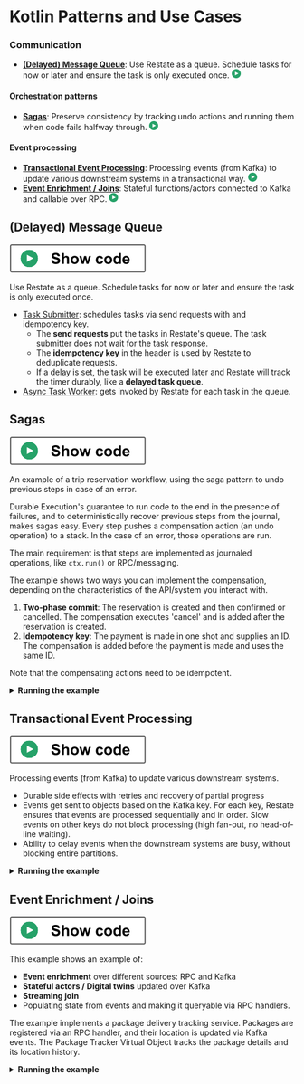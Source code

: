 # Kotlin Patterns and Use Cases

### Communication
- **[(Delayed) Message Queue](README.md#delayed-message-queue)**: Use Restate as a queue. Schedule tasks for now or later and ensure the task is only executed once. [<img src="https://raw.githubusercontent.com/restatedev/img/refs/heads/main/play-button.svg" width="16" height="16">](src/main/kotlin/my/example/queue/TaskSubmitter.kt)

#### Orchestration patterns
- **[Sagas](README.md#sagas)**: Preserve consistency by tracking undo actions and running them when code fails halfway through. [<img src="https://raw.githubusercontent.com/restatedev/img/refs/heads/main/play-button.svg" width="16" height="16">](src/main/kotlin/my/example/sagas/BookingWorkflow.kt)

#### Event processing
- **[Transactional Event Processing](README.md#transactional-event-processing)**: Processing events (from Kafka) to update various downstream systems in a transactional way. [<img src="https://raw.githubusercontent.com/restatedev/img/refs/heads/main/play-button.svg" width="16" height="16">](src/main/kotlin/my/example/eventtransactions/UserFeed.kt)
- **[Event Enrichment / Joins](README.md#event-enrichment--joins)**: Stateful functions/actors connected to Kafka and callable over RPC. [<img src="https://raw.githubusercontent.com/restatedev/img/refs/heads/main/play-button.svg" width="16" height="16">](src/main/kotlin/my/example/eventenrichment/PackageTracker.kt)

## (Delayed) Message Queue
[<img src="https://raw.githubusercontent.com/restatedev/img/refs/heads/main/show-code.svg">](src/main/kotlin/my/example/queue/TaskSubmitter.kt)

Use Restate as a queue. Schedule tasks for now or later and ensure the task is only executed once.

- [Task Submitter](src/main/kotlin/my/example/queue/TaskSubmitter.kt): schedules tasks via send requests with and idempotency key.
   - The **send requests** put the tasks in Restate's queue. The task submitter does not wait for the task response.
   - The **idempotency key** in the header is used by Restate to deduplicate requests.
   - If a delay is set, the task will be executed later and Restate will track the timer durably, like a **delayed task queue**.
- [Async Task Worker](src/main/kotlin/my/example/queue/AsyncTaskService.kt): gets invoked by Restate for each task in the queue.

## Sagas
[<img src="https://raw.githubusercontent.com/restatedev/img/refs/heads/main/show-code.svg">](src/main/kotlin/my/example/sagas/BookingWorkflow.kt)

An example of a trip reservation workflow, using the saga pattern to undo previous steps in case of an error.

Durable Execution's guarantee to run code to the end in the presence of failures, and to deterministically recover previous steps from the journal, makes sagas easy.
Every step pushes a compensation action (an undo operation) to a stack. In the case of an error, those operations are run.

The main requirement is that steps are implemented as journaled operations, like `ctx.run()` or RPC/messaging.

The example shows two ways you can implement the compensation, depending on the characteristics of the API/system you interact with.
1. **Two-phase commit**: The reservation is created and then confirmed or cancelled. The compensation executes 'cancel' and is added after the reservation is created.
2. **Idempotency key**: The payment is made in one shot and supplies an ID. The compensation is added before the payment is made and uses the same ID.

Note that the compensating actions need to be idempotent.

<details>
<summary><strong>Running the example</strong></summary>

1. [Start the Restate Server](https://docs.restate.dev/develop/local_dev) in a separate shell: `restate-server`
2. Start the service: `./gradlew -PmainClass=my.example.sagas.BookingWorkflowKt run`
3. Register the services (with `--force` to override the endpoint during **development**): `restate -y deployments register --force localhost:9080`

Have a look at the logs to see how the compensations run in case of a terminal error.

Start the workflow:
```shell
curl -X POST localhost:8080/BookingWorkflow/trip12/run -H 'content-type: application/json' -d '{
  "flights": {
    "flightId": "12345",
    "passengerName": "John Doe"
  },
  "car": {
    "pickupLocation": "Airport",
    "rentalDate": "2024-12-16"
  },
  "paymentInfo": {
    "cardNumber": "4111111111111111",
    "amount": 1500
  }
}'
```

Have a look at the logs to see the cancellations of the flight and car booking in case of a terminal error:

<details>
<summary><strong>View logs</strong></summary>

```shell
2025-01-08 17:32:41 INFO  [BookingWorkflow/run][inv_17SdW8qEKwr73ZZA3arIY588qMXDUKWrWV] dev.restate.sdk.core.InvocationStateMachine - Start invocation
2025-01-08 17:32:41 INFO  [Flights/reserve][inv_12Z8ramGNk1u3ZJGeQ6NHlO0k6NN5gGlod] dev.restate.sdk.core.InvocationStateMachine - Start invocation
2025-01-08 17:32:41 INFO  [Flights/reserve][inv_12Z8ramGNk1u3ZJGeQ6NHlO0k6NN5gGlod] Flights - Flight reservation created with id: 96cf1dc6-8f53-10ab-9f06-8ed72a5fdb6b
2025-01-08 17:32:41 INFO  [Flights/reserve][inv_12Z8ramGNk1u3ZJGeQ6NHlO0k6NN5gGlod] dev.restate.sdk.core.InvocationStateMachine - End invocation
2025-01-08 17:32:41 INFO  [CarRentals/reserve][inv_1icvtYyBeb8U79Fihq1w37U4qOoVGsOjTP] dev.restate.sdk.core.InvocationStateMachine - Start invocation
2025-01-08 17:32:41 INFO  [CarRentals/reserve][inv_1icvtYyBeb8U79Fihq1w37U4qOoVGsOjTP] CarRentals - Car rental reservation created with id: 69516bd0-e7f0-b00a-11bc-f7417bf213e7
2025-01-08 17:32:41 INFO  [CarRentals/reserve][inv_1icvtYyBeb8U79Fihq1w37U4qOoVGsOjTP] dev.restate.sdk.core.InvocationStateMachine - End invocation
2025-01-08 17:32:41 ERROR [BookingWorkflow/run][inv_17SdW8qEKwr73ZZA3arIY588qMXDUKWrWV] Payment - 👻 This payment should never be accepted! Aborting booking.
2025-01-08 17:32:41 INFO  [BookingWorkflow/run][inv_17SdW8qEKwr73ZZA3arIY588qMXDUKWrWV] Payment - Refunding payment with id: 75bb66f4-2e9a-a343-4946-670c8aad9d5f
2025-01-08 17:32:41 INFO  [CarRentals/cancel][inv_13YmJf8QG5763jivUYWwmplT2Z2ETlbUoV] dev.restate.sdk.core.InvocationStateMachine - Start invocation
2025-01-08 17:32:41 INFO  [CarRentals/cancel][inv_13YmJf8QG5763jivUYWwmplT2Z2ETlbUoV] CarRentals - Car rental reservation cancelled with id: 69516bd0-e7f0-b00a-11bc-f7417bf213e7
2025-01-08 17:32:41 INFO  [CarRentals/cancel][inv_13YmJf8QG5763jivUYWwmplT2Z2ETlbUoV] dev.restate.sdk.core.InvocationStateMachine - End invocation
2025-01-08 17:32:41 INFO  [Flights/cancel][inv_11nr1pOn83Fm0OtWMLeCSrSCb7kPDBCdbz] dev.restate.sdk.core.InvocationStateMachine - Start invocation
2025-01-08 17:32:41 INFO  [Flights/cancel][inv_11nr1pOn83Fm0OtWMLeCSrSCb7kPDBCdbz] Flights - Flight reservation cancelled with id: flight-b669b8e5-fb37-441a-af90-d3995ba43c0f
2025-01-08 17:32:41 INFO  [Flights/cancel][inv_11nr1pOn83Fm0OtWMLeCSrSCb7kPDBCdbz] dev.restate.sdk.core.InvocationStateMachine - End invocation
2025-01-08 17:32:41 WARN  [BookingWorkflow/run][inv_17SdW8qEKwr73ZZA3arIY588qMXDUKWrWV] dev.restate.sdk.core.ResolvedEndpointHandlerImpl - Error when processing the invocation
dev.restate.sdk.common.TerminalException: Failed to reserve the trip: 👻 Payment could not be accepted!. Ran 3 compensations.
...rest of trace...
2025-01-08 17:32:41 INFO  [BookingWorkflow/run][inv_17SdW8qEKwr73ZZA3arIY588qMXDUKWrWV] dev.restate.sdk.core.InvocationStateMachine - End invocation
```

</details>
</details>

## Transactional Event Processing
[<img src="https://raw.githubusercontent.com/restatedev/img/refs/heads/main/show-code.svg">](src/main/kotlin/my/example/eventtransactions/UserFeed.kt)

Processing events (from Kafka) to update various downstream systems.
- Durable side effects with retries and recovery of partial progress
- Events get sent to objects based on the Kafka key.
  For each key, Restate ensures that events are processed sequentially and in order.
  Slow events on other keys do not block processing (high fan-out, no head-of-line waiting).
- Ability to delay events when the downstream systems are busy, without blocking
  entire partitions.

<details>
<summary><strong>Running the example</strong></summary>

1. Start the Kafka broker via Docker Compose: `docker compose up -d`.
2. [Start the Restate Server](https://docs.restate.dev/develop/local_dev) with the Kafka broker configuration in a separate shell: `restate-server --config-file restate.toml`
3. Start the service: `./gradlew -PmainClass=my.example.eventtransactions.UserFeedKt run`
4. Register the services (with `--force` to override the endpoint during **development**): `restate -y deployments register --force localhost:9080`
5. Let Restate subscribe to the Kafka topic `social-media-posts` and invoke `UserFeed/processPost` on each message.
    ```shell
    curl localhost:9070/subscriptions -H 'content-type: application/json' \
    -d '{
        "source": "kafka://my-cluster/social-media-posts",
        "sink": "service://UserFeed/processPost",
        "options": {"auto.offset.reset": "earliest"}
    }'
    ```

Start a Kafka producer and send some messages to the `social-media-posts` topic:
```shell
docker exec -it broker kafka-console-producer --bootstrap-server broker:29092 --topic social-media-posts --property parse.key=true --property key.separator=:
```

Let's submit some posts for two different users:
```
userid1:{"content": "Hi! This is my first post!", "metadata": "public"}
userid2:{"content": "Hi! This is my first post!", "metadata": "public"}
userid1:{"content": "Hi! This is my second post!", "metadata": "public"}
```

Our Kafka broker only has a single partition so all these messages end up on the same partition.
You can see in the logs how events for different users are processed in parallel, but events for the same user are processed sequentially.


<details>
<summary><strong>View logs</strong></summary>

```shell
2025-02-27 15:53:37 INFO  [UserFeed/processPost][inv_13puWeoWJykN7MoaUqxxd7a9qfkzzBSkzT] dev.restate.sdk.core.InvocationStateMachine - Start invocation
2025-02-27 15:53:38 INFO  [UserFeed/processPost][inv_1eZjTF0DbaEl6kXNXP0jrPUYtCc9mabKet] dev.restate.sdk.core.InvocationStateMachine - Start invocation
2025-02-27 15:53:38 INFO  [UserFeed/processPost][inv_1eZjTF0DbaEl6kXNXP0jrPUYtCc9mabKet] UserFeed - Creating post ee5b9dde-fc81-4819-a411-916e5c2b0c0d for user userid2
2025-02-27 15:53:38 INFO  [UserFeed/processPost][inv_13puWeoWJykN7MoaUqxxd7a9qfkzzBSkzT] UserFeed - Creating post ea2eb2e4-aeb1-4cee-a903-a6399f0ee6ca for user userid1
2025-02-27 15:53:38 INFO  [UserFeed/processPost][inv_13puWeoWJykN7MoaUqxxd7a9qfkzzBSkzT] UserFeed - Content moderation for post ea2eb2e4-aeb1-4cee-a903-a6399f0ee6ca is still pending... Will check again in 5 seconds
2025-02-27 15:53:38 INFO  [UserFeed/processPost][inv_1eZjTF0DbaEl6kXNXP0jrPUYtCc9mabKet] UserFeed - Content moderation for post ee5b9dde-fc81-4819-a411-916e5c2b0c0d is still pending... Will check again in 5 seconds
2025-02-27 15:53:43 INFO  [UserFeed/processPost][inv_13puWeoWJykN7MoaUqxxd7a9qfkzzBSkzT] UserFeed - Content moderation for post ea2eb2e4-aeb1-4cee-a903-a6399f0ee6ca is done
2025-02-27 15:53:43 INFO  [UserFeed/processPost][inv_1eZjTF0DbaEl6kXNXP0jrPUYtCc9mabKet] UserFeed - Content moderation for post ee5b9dde-fc81-4819-a411-916e5c2b0c0d is still pending... Will check again in 5 seconds
2025-02-27 15:53:43 INFO  [UserFeed/processPost][inv_13puWeoWJykN7MoaUqxxd7a9qfkzzBSkzT] UserFeed - Updating user feed for user userid1 with post ea2eb2e4-aeb1-4cee-a903-a6399f0ee6ca
2025-02-27 15:53:43 INFO  [UserFeed/processPost][inv_13puWeoWJykN7MoaUqxxd7a9qfkzzBSkzT] dev.restate.sdk.core.InvocationStateMachine - End invocation
2025-02-27 15:53:43 INFO  [UserFeed/processPost][inv_13puWeoWJykN6geV0KhVhI46atSq8tEE1j] dev.restate.sdk.core.InvocationStateMachine - Start invocation
2025-02-27 15:53:43 INFO  [UserFeed/processPost][inv_13puWeoWJykN6geV0KhVhI46atSq8tEE1j] UserFeed - Creating post 382f3687-fb11-49fa-912c-18a886dd1ecd for user userid1
2025-02-27 15:53:43 INFO  [UserFeed/processPost][inv_13puWeoWJykN6geV0KhVhI46atSq8tEE1j] UserFeed - Content moderation for post 382f3687-fb11-49fa-912c-18a886dd1ecd is still pending... Will check again in 5 seconds
2025-02-27 15:53:48 INFO  [UserFeed/processPost][inv_1eZjTF0DbaEl6kXNXP0jrPUYtCc9mabKet] UserFeed - Content moderation for post ee5b9dde-fc81-4819-a411-916e5c2b0c0d is still pending... Will check again in 5 seconds
2025-02-27 15:54:23 INFO  [UserFeed/processPost][inv_1eZjTF0DbaEl6kXNXP0jrPUYtCc9mabKet] UserFeed - Content moderation for post ee5b9dde-fc81-4819-a411-916e5c2b0c0d is still pending... Will check again in 5 seconds
2025-02-27 15:54:28 INFO  [UserFeed/processPost][inv_1eZjTF0DbaEl6kXNXP0jrPUYtCc9mabKet] UserFeed - Content moderation for post ee5b9dde-fc81-4819-a411-916e5c2b0c0d is still pending... Will check again in 5 seconds
2025-02-27 15:54:28 INFO  [UserFeed/processPost][inv_13puWeoWJykN6geV0KhVhI46atSq8tEE1j] UserFeed - Content moderation for post 382f3687-fb11-49fa-912c-18a886dd1ecd is done
2025-02-27 15:54:28 INFO  [UserFeed/processPost][inv_13puWeoWJykN6geV0KhVhI46atSq8tEE1j] UserFeed - Updating user feed for user userid1 with post 382f3687-fb11-49fa-912c-18a886dd1ecd
2025-02-27 15:54:28 INFO  [UserFeed/processPost][inv_13puWeoWJykN6geV0KhVhI46atSq8tEE1j] dev.restate.sdk.core.InvocationStateMachine - End invocation
2025-02-27 15:54:33 INFO  [UserFeed/processPost][inv_1eZjTF0DbaEl6kXNXP0jrPUYtCc9mabKet] UserFeed - Content moderation for post ee5b9dde-fc81-4819-a411-916e5c2b0c0d is still pending... Will check again in 5 seconds
2025-02-27 15:54:38 INFO  [UserFeed/processPost][inv_1eZjTF0DbaEl6kXNXP0jrPUYtCc9mabKet] UserFeed - Content moderation for post ee5b9dde-fc81-4819-a411-916e5c2b0c0d is still pending... Will check again in 5 seconds
2025-02-27 15:55:03 INFO  [UserFeed/processPost][inv_1eZjTF0DbaEl6kXNXP0jrPUYtCc9mabKet] UserFeed - Content moderation for post ee5b9dde-fc81-4819-a411-916e5c2b0c0d is done
2025-02-27 15:55:03 INFO  [UserFeed/processPost][inv_1eZjTF0DbaEl6kXNXP0jrPUYtCc9mabKet] UserFeed - Updating user feed for user userid2 with post ee5b9dde-fc81-4819-a411-916e5c2b0c0d
2025-02-27 15:55:03 INFO  [UserFeed/processPost][inv_1eZjTF0DbaEl6kXNXP0jrPUYtCc9mabKet] dev.restate.sdk.core.InvocationStateMachine - End invocation
```

As you see, slow events do not block other slow events.
Restate effectively created a queue per user ID.

The handler creates the social media post and waits for content moderation to finish.
If the moderation takes long, and there is an infrastructure crash, then Restate will trigger a retry.
The handler will fast-forward to where it was, will recover the post ID and will continue waiting for moderation to finish.

You can try it out by killing Restate or the service halfway through processing a post.

</details>
</details>

## Event Enrichment / Joins
[<img src="https://raw.githubusercontent.com/restatedev/img/refs/heads/main/show-code.svg">](src/main/kotlin/my/example/eventenrichment/PackageTracker.kt)

This example shows an example of:
- **Event enrichment** over different sources: RPC and Kafka
- **Stateful actors / Digital twins** updated over Kafka
- **Streaming join**
- Populating state from events and making it queryable via RPC handlers.

The example implements a package delivery tracking service.
Packages are registered via an RPC handler, and their location is updated via Kafka events.
The Package Tracker Virtual Object tracks the package details and its location history.

<details>
<summary><strong>Running the example</strong></summary>

1. Start the Kafka broker via Docker Compose: `docker compose up -d`.

2. Start Restate Server with the Kafka broker configuration in a separate shell: `restate-server --config-file restate.toml`

3. Start the service: `./gradlew -PmainClass=my.example.eventenrichment.PackageTrackerKt run`

4. Register the services (with `--force` to override the endpoint during **development**): `restate -y deployments register --force localhost:9080`

5. Let Restate subscribe to the Kafka topic `package-location-updates` and invoke `PackageTracker/updateLocation` on each message.
    ```shell
    curl localhost:9070/subscriptions -H 'content-type: application/json' \
    -d '{
        "source": "kafka://my-cluster/package-location-updates",
        "sink": "service://PackageTracker/updateLocation",
        "options": {"auto.offset.reset": "earliest"}
    }'
    ```

6. Register a new package via the RPC handler:
    ```shell
    curl localhost:8080/PackageTracker/package1/registerPackage \
      -H 'content-type: application/json' -d '{"finalDestination": "Bridge 6, Amsterdam"}'
    ```

7. Start a Kafka producer and publish some messages to update the location of the package on the `package-location-updates` topic:
    ```shell
    docker exec -it broker kafka-console-producer --bootstrap-server broker:29092 --topic package-location-updates --property parse.key=true --property key.separator=:
    ```
   Send messages like
    ```
    package1:{"timestamp": "2024-10-10 13:00", "location": "Pinetree Road 5, Paris"}
    package1:{"timestamp": "2024-10-10 14:00", "location": "Mountain Road 155, Brussels"}
    ```

8. Query the package location via the RPC handler:
    ```shell
    curl localhost:8080/PackageTracker/package1/getPackageInfo
    ```
   or via the CLI: `restate kv get PackageTracker package1`

   You can see how the state was enriched by the initial RPC event and the subsequent Kafka events:

    <details>
    <summary>See Output</summary>

    ```
    🤖 State:
    ―――――――――
                              
     Service  PackageTracker 
     Key      package1        
    
     KEY           VALUE                                            
     package-info  {                                                
                      "finalDestination": "Bridge 6, Amsterdam",  
                      "locations": [                                 
                        {                                            
                          "location": "Pinetree Road 5, Paris",      
                          "timestamp": "2024-10-10 13:00"            
                        },                                            
                        {                                            
                          "location": "Mountain Road 155, Brussels", 
                          "timestamp": "2024-10-10 14:00"            
                        }                                            
                      ]                                              
                    }  
    ```

    </details>

</details>